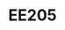 ---
layout: course
title: EE205
department: Electrical Engineering
name: Network Theory
type: Theory
description: Graphs of networks, current and voltage spaces of graphs and their representations, Multiport representation, Time domain analysis of R, L, M, C, controlled sources, Introduction to s-domain methods.
instructor: Prof. Abhijit Kshirsagar
prerequisites:
semestertype: Full
level: UG
lectures: 2
tutorials: 1
practicals: 0
credits: 6
email: kabhijit@iitdh.ac.in
syllabus: Tellegen's Theorem, Formal study of methods of analysis such as nodal, modified nodal, cut set, loop analysis for linear networks. Multiport representation for networks with particular emphasis on 2-ports, Time domain analysis of R, L, M, C, controlled sources, networks using state space methods, Introduction to s-domain methods.
references: 
    - N. Balbanian and T. A. Bickart, "Electrical Network Theory"
    - William Hayt, "Electrical Circuit Analysis"
    - Suresh Kumar, "Electrical Circuits and Networks"
permalink: /:title/
categories: ee 200 ug
---